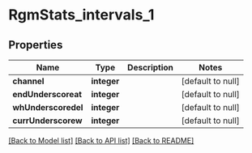 # RgmStats_intervals_1

## Properties
Name | Type | Description | Notes
------------ | ------------- | ------------- | -------------
**channel** | **integer** |  | [default to null]
**endUnderscoreat** | **integer** |  | [default to null]
**whUnderscoredel** | **integer** |  | [default to null]
**currUnderscorew** | **integer** |  | [default to null]

[[Back to Model list]](../README.md#documentation-for-models) [[Back to API list]](../README.md#documentation-for-api-endpoints) [[Back to README]](../README.md)


